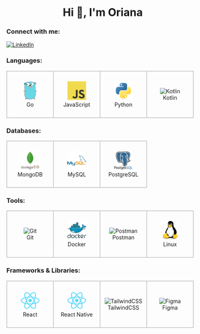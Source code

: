 <h1 align="center">Hi 👋, I'm Oriana</h1>

<h3 align="left">Connect with me:</h3>
<p align="left">
  <a href="https://linkedin.com/in/oriana-i-143588119" target="blank">
    <img src="https://raw.githubusercontent.com/rahuldkjain/github-profile-readme-generator/master/src/images/icons/Social/linked-in-alt.svg" alt="LinkedIn" height="30" width="40" />
  </a>
</p>

<h3 align="left">Languages:</h3>
<table>
  <tr>
    <td style="width: 100px; height: 100px; padding: 10px; border: 2px solid #ccc; text-align: center;">
      <img src="https://raw.githubusercontent.com/devicons/devicon/master/icons/go/go-original.svg" alt="Go" width="50" height="50" /><br>Go
    </td>
    <td style="width: 100px; height: 100px; padding: 10px; border: 2px solid #ccc; text-align: center;">
      <img src="https://raw.githubusercontent.com/devicons/devicon/master/icons/javascript/javascript-original.svg" alt="JavaScript" width="50" height="50" /><br>JavaScript
    </td>
    <td style="width: 100px; height: 100px; padding: 10px; border: 2px solid #ccc; text-align: center;">
      <img src="https://raw.githubusercontent.com/devicons/devicon/master/icons/python/python-original.svg" alt="Python" width="50" height="50" /><br>Python
    </td>
    <td style="width: 100px; height: 100px; padding: 10px; border: 2px solid #ccc; text-align: center;">
      <img src="https://www.vectorlogo.zone/logos/kotlinlang/kotlinlang-icon.svg" alt="Kotlin" width="50" height="50" /><br>Kotlin
    </td>
  </tr>
</table>

<h3 align="left">Databases:</h3>
<table>
  <tr>
    <td style="width: 100px; height: 100px; padding: 10px; border: 2px solid #ccc; text-align: center;">
      <img src="https://raw.githubusercontent.com/devicons/devicon/master/icons/mongodb/mongodb-original-wordmark.svg" alt="MongoDB" width="50" height="50" /><br>MongoDB
    </td>
    <td style="width: 100px; height: 100px; padding: 10px; border: 2px solid #ccc; text-align: center;">
      <img src="https://raw.githubusercontent.com/devicons/devicon/master/icons/mysql/mysql-original-wordmark.svg" alt="MySQL" width="50" height="50" /><br>MySQL
    </td>
    <td style="width: 100px; height: 100px; padding: 10px; border: 2px solid #ccc; text-align: center;">
      <img src="https://raw.githubusercontent.com/devicons/devicon/master/icons/postgresql/postgresql-original-wordmark.svg" alt="PostgreSQL" width="50" height="50" /><br>PostgreSQL
    </td>
  </tr>
</table>

<h3 align="left">Tools:</h3>
<table>
  <tr>
    <td style="width: 100px; height: 100px; padding: 10px; border: 2px solid #ccc; text-align: center;">
      <img src="https://www.vectorlogo.zone/logos/git-scm/git-scm-icon.svg" alt="Git" width="50" height="50" /><br>Git
    </td>
    <td style="width: 100px; height: 100px; padding: 10px; border: 2px solid #ccc; text-align: center;">
      <img src="https://raw.githubusercontent.com/devicons/devicon/master/icons/docker/docker-original-wordmark.svg" alt="Docker" width="50" height="50" /><br>Docker
    </td>
    <td style="width: 100px; height: 100px; padding: 10px; border: 2px solid #ccc; text-align: center;">
      <img src="https://www.vectorlogo.zone/logos/getpostman/getpostman-icon.svg" alt="Postman" width="50" height="50" /><br>Postman
    </td>
    <td style="width: 100px; height: 100px; padding: 10px; border: 2px solid #ccc; text-align: center;">
      <img src="https://raw.githubusercontent.com/devicons/devicon/master/icons/linux/linux-original.svg" alt="Linux" width="50" height="50" /><br>Linux
    </td>
  </tr>
</table>

<h3 align="left">Frameworks & Libraries:</h3>
<table>
  <tr>
    <td style="width: 100px; height: 100px; padding: 10px; border: 2px solid #ccc; text-align: center;">
      <img src="https://raw.githubusercontent.com/devicons/devicon/master/icons/react/react-original.svg" alt="React" width="50" height="50" /><br>React
    </td>
    <td style="width: 100px; height: 100px; padding: 10px; border: 2px solid #ccc; text-align: center;">
      <img src="https://raw.githubusercontent.com/devicons/devicon/master/icons/react/react-original.svg" alt="React Native" width="50" height="50" /><br>React Native
    </td>
    <td style="width: 100px; height: 100px; padding: 10px; border: 2px solid #ccc; text-align: center;">
      <img src="https://cdn.jsdelivr.net/gh/devicons/devicon/icons/tailwindcss/tailwindcss-plain.svg" alt="TailwindCSS" width="50" height="50" /><br>TailwindCSS
    </td>
    <td style="width: 100px; height: 100px; padding: 10px; border: 2px solid #ccc; text-align: center;">
      <img src="https://www.vectorlogo.zone/logos/figma/figma-icon.svg" alt="Figma" width="50" height="50" /><br>Figma
    </td>
  </tr>
</table>
